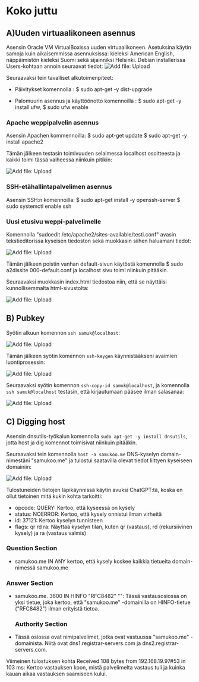# Koko juttu

## A)Uuden virtuaalikoneen asennus

Asensin Oracle VM VirtualBoxissa uuden virtuaalikoneen. Asetuksina käytin samoja kuin aikaisemmissa asennuksissa: kieleksi American English, näppäimistön kieleksi Suomi sekä sijainniksi Helsinki. Debian installerissa Users-kohtaan annoin seuraavat tiedot:
![Add file: Upload](Osa1.png)

Seuraavaksi tein tavalliset alkutoimenpiteet:

* Päivitykset komennolla : $ sudo apt-get -y dist-upgrade 

* Palomuurin asennus ja käyttöönotto komennoilla : $ sudo apt-get -y install ufw,
$ sudo ufw enable

### Apache weppipalvelin asennus

Asensin Apachen kommennoilla: 
$ sudo apt-get update
$ sudo apt-get -y install apache2

Tämän jälkeen testasin toimivuuden selaimessa localhost osoitteesta ja kaikki toimi tässä vaiheessa niinkuin pitikin:

![Add file: Upload](Osa2.png)

### SSH-etähallintapalvelimen asennus

Asensin SSH:n komennoilla:
$ sudo apt-get install -y openssh-server
$ sudo systemctl enable ssh

### Uusi etusivu weppi-palvelimelle

Komennolla "sudoedit /etc/apache2/sites-available/testi.conf" avasin tekstieditorissa kyseisen tiedoston sekä muokkasin siihen haluamani <VirtualHost> tiedot:

![Add file: Upload](Osa3.png)

Tämän jälkeen poistin vanhan default-sivun käytöstä komennolla $ sudo a2dissite 000-default.conf ja localhost sivu toimi niinkuin pitääkin.

Seuraavaksi muokkasin index.html tiedostoa niin, että se näyttäisi kunnollisemmalta html-sivustolta: 

![Add file: Upload](Osa4.png)

## B) Pubkey

Syötin alkuun komennon `ssh samuk@localhost`:

![Add file: Upload](Osa5.png)

Tämän jälkeen syötin komennon `ssh-keygen` käynnistääkseni avaimien luontiprosessin:

![Add file: Upload](Osa6.png)

Seuraavaksi syötin komennon `ssh-copy-id samuk@localhost`, ja komennolla `ssh samuk@localhost` testasin, että kirjautumaan pääsee ilman salasanaa:

![Add file: Upload](Osa7.png)

## C) Digging host

Asensin dnsutils-työkalun komennolla `sudo apt-get -y install dnsutils`, jotta host ja dig komennot toimisivat niinkuin pitääkin.

Seuraavaksi tein komennolla `host -a samukoo.me` DNS-kyselyn domain-nimestäni "samukoo.me" ja tulostui saatavilla olevat tiedot liittyen kyseiseen domainiin:

![Add file: Upload](Osa8.png)

Tulostuneiden tietojen läpikäynnissä käytin avuksi ChatGPT:tä, koska en ollut tietoinen mitä kukin kohta tarkoitti:

* opcode: QUERY: Kertoo, että kyseessä on kysely
* status: NOERROR: Kertoo, että kysely onnistui ilman virheitä
* id: 37121: Kertoo kyselyn tunnisteen
* flags: qr rd ra: Näyttää kyselyn tilan, kuten qr (vastaus), rd (rekursiivinen kysely) ja ra (vastaus valmis)

### Question Section
* samukoo.me IN ANY kertoo, että kysely koskee kaikkia tietueita domain-nimessä samukoo.me

### Answer Section
* samukoo.me. 3600 IN HINFO "RFC8482" "": Tässä vastausosiossa on yksi tietue, joka kertoo, että "samukoo.me" -domainilla on HINFO-tietue ("RFC8482") ilman erityistä tietoa.

  ### Authority Section
* Tässä osiossa ovat nimipalvelimet, jotka ovat vastuussa "samukoo.me" -domainista. Niitä ovat dns1.registrar-servers.com ja dns2.registrar-servers.com.

Viimeinen tulostuksen kohta Received 108 bytes from 192.168.19.97#53 in 103 ms: Kertoo vastauksen koon, mistä palvelimelta vastaus tuli ja kuinka kauan aikaa vastauksen saamiseen kului.









